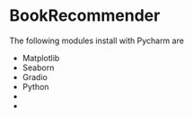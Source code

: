 # BookRecommender
<p>The following modules install with Pycharm are</p>
<ul>
  <li>Matplotlib</li>
  <li>Seaborn</li>
  <li>Gradio</li>
  <li>Python</li>
  <li></li>
  <li></li>

</ul>
